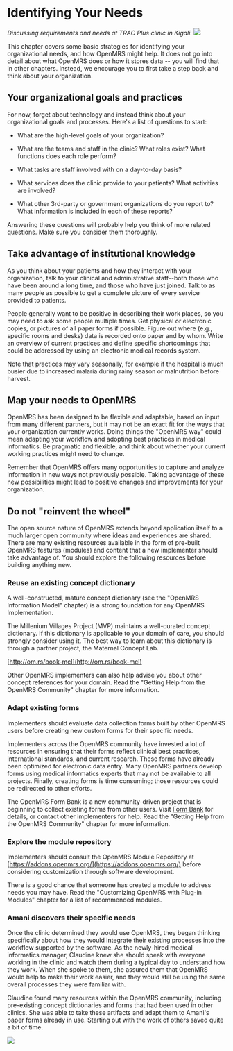 # Identifying Your Needs

_Discussing requirements and needs at TRAC Plus clinic in Kigali._
![](/assets/needs.png)

This chapter covers some basic strategies for identifying your organizational needs, and how OpenMRS might help. It does not go into detail about what OpenMRS does or how it stores data -- you will find that in other chapters. Instead, we encourage you to first take a step back and think about your organization.

## Your organizational goals and practices

For now, forget about technology and instead think about your organizational goals and processes. Here's a list of questions to start:

* What are the high-level goals of your organization?

* What are the teams and staff in the clinic? What roles exist? What functions does each role perform?


* What tasks are staff involved with on a day-to-day basis?

* What services does the clinic provide to your patients? What activities are involved?


* What other 3rd-party or government organizations do you report to? What information is included in each of these reports?

Answering these questions will probably help you think of more related questions. Make sure you consider them thoroughly.

## Take advantage of institutional knowledge

As you think about your patients and how they interact with your organization, talk to your clinical and administrative staff--both those who have been around a long time, and those who have just joined. Talk to as many people as possible to get a complete picture of every service provided to patients.

People generally want to be positive in describing their work places, so you may need to ask some people multiple times. Get physical or electronic copies, or pictures of all paper forms if possible. Figure out where \(e.g., specific rooms and desks\) data is recorded onto paper and by whom. Write an overview of current practices and define specific shortcomings that could be addressed by using an electronic medical records system.

Note that practices may vary seasonally, for example if the hospital is much busier due to increased malaria during rainy season or malnutrition before harvest.

## Map your needs to OpenMRS

OpenMRS has been designed to be flexible and adaptable, based on input from many different partners, but it may not be an exact fit for the ways that your organization currently works. Doing things the "OpenMRS way" could mean adapting your workflow and adopting best practices in medical informatics. Be pragmatic and flexible, and think about whether your current working practices might need to change.

Remember that OpenMRS offers many opportunities to capture and analyze information in new ways not previously possible. Taking advantage of these new possibilities might lead to positive changes and improvements for your organization.

## Do not "reinvent the wheel"

The open source nature of OpenMRS extends beyond application itself to a much larger open community where ideas and experiences are shared. There are many existing resources available in the form of pre-built OpenMRS features \(modules\) and content that a new implementer should take advantage of. You should explore the following resources before building anything new.

### Reuse an existing concept dictionary

A well-constructed, mature concept dictionary \(see the "OpenMRS Information Model" chapter\) is a strong foundation for any OpenMRS Implementation.

The Millenium Villages Project \(MVP\) maintains a well-curated concept dictionary. If this dictionary is applicable to your domain of care, you should strongly consider using it. The best way to learn about this dictionary is through a partner project, the Maternal Concept Lab.

[http://om.rs/book-mcl](http://om.rs/book-mcl)

Other OpenMRS implementers can also help advise you about other concept references for your domain. Read the "Getting Help from the OpenMRS Community" chapter for more information.

### Adapt existing forms

Implementers should evaluate data collection forms built by other OpenMRS users before creating new custom forms for their specific needs.

Implementers across the OpenMRS community have invested a lot of resources in ensuring that their forms reflect clinical best practices, international standards, and current research. These forms have already been optimized for electronic data entry. Many OpenMRS partners develop forms using medical informatics experts that may not be available to all projects. Finally, creating forms is time consuming; those resources could be redirected to other efforts.

The OpenMRS Form Bank is a new community-driven project that is beginning to collect existing forms from other users. Visit [Form Bank](https://wiki.openmrs.org/display/RES/Form+Bank) for details, or contact other implementers for help. Read the "Getting Help from the OpenMRS Community" chapter for more information.

### Explore the module repository

Implementers should consult the OpenMRS Module Repository at [https://addons.openmrs.org/](https://addons.openmrs.org/) before considering customization through software development.

There is a good chance that someone has created a module to address needs you may have. Read the "Customizing OpenMRS with Plug-in Modules" chapter for a list of recommended modules.

### Amani discovers their specific needs

Once the clinic determined they would use OpenMRS, they began thinking specifically about how they would integrate their existing processes into the workflow supported by the software. As the newly-hired medical informatics manager, Claudine knew she should speak with everyone working in the clinic and watch them during a typical day to understand how they work. When she spoke to them, she assured them that OpenMRS would help to make their work easier, and they would still be using the same overall processes they were familiar with.

Claudine found many resources within the OpenMRS community, including pre-existing concept dictionaries and forms that had been used in other clinics. She was able to take these artifacts and adapt them to Amani's paper forms already in use. Starting out with the work of others saved quite a bit of time.

![](/assets/case-study.png)

